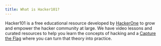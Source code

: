 ```yaml
---
title: What is Hacker101?
---
```


Hacker101 is a free educational resource developed by [HackerOne](https://www.hackerone.com/) to grow and empower the hacker community at large.  We have video lessons and curated resources to help you learn the concepts of hacking and a <a href="https://ctf.hacker101.com/" target="_blank">Capture the Flag</a> where you can turn that theory into practice.
